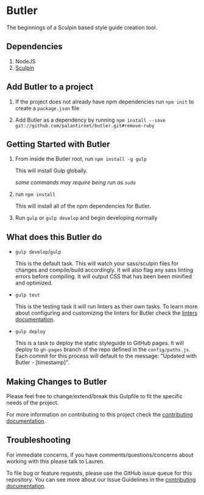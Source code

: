 # Butler
The beginnings of a Sculpin based style guide creation tool. 

## Dependencies
1. NodeJS 
1. [Sculpin](https://sculpin.io/getstarted/)

## Add Butler to a project
1.   If the project does not already have npm dependencies run `npm init` to create a `package.json` file

1.   Add Butler as a dependency by running `npm install --save git://github.com/palantirnet/butler.git#remove-ruby`

## Getting Started with Butler
1.  From inside the Butler root, run `npm install -g gulp`
    
    This will install Gulp globally. 
    
    _some commands may require being run as `sudo`_

1.  run `npm install`
		
    This will install all of the npm dependencies for Butler.

1.  Run `gulp` or `gulp develop` and begin developing normally

## What does this Butler do
*  `gulp develop`/`gulp` 
    
    This is the default task. This will watch your sass/sculpin files for changes and compile/build accordingly. It will also flag any sass linting errors before compiling. It will output CSS that has been been minified and optimized. 

*  `gulp test`

    This is the testing task it will run linters as their own tasks. To learn more about configuring and customizing the linters for Butler check the [linters documentation](/docs/LINTERS.md).

*   `gulp deploy`

    This is a task to deploy the static styleguide to GitHub pages. It will deploy to `gh-pages` branch of the repo defined in the `config/paths.js`. Each commit for this process will default to the message: "Updated with Butler - [timestamp]". 

## Making Changes to Butler
Please feel free to change/extend/break this Gulpfile to fit the specific needs of the project.

For more information on contributing to this project check the [contributing documentation](/docs/CONTRIBUTING.md).

## Troubleshooting
For immediate concerns, if you have comments/questions/concerns about working with this please talk to Lauren.

To file bug or feature requests, please use the GitHub issue queue for this repository. You can see more about our Issue Guidelines in the [contributing documentation](/docs/CONTRIBUTING.md).
